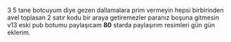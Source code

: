 3 5 tane botcuyum diye gezen dallamalara prim vermeyin hepsi birbirinden avel toplasan 2 satır kodu bir araya getiremezler paranız boşuna gitmesin v13 eski pub botumu paylaşıcam
**80** starda paylaşırım resimleri gün gün eklerim.
